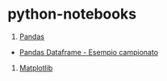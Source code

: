 # python-notebooks

1. [Pandas](#pandas)
  * [Pandas Dataframe - Esempio campionato](https://github.com/mcicolella/python-notebooks/blob/master/pandas/dataframe/campionato/Pandas%20DataFrame%20-%20Esempio%20Campionato.ipynb)
  
1. [Matplotlib](#matplotlib)
